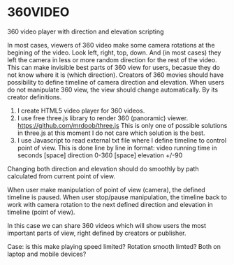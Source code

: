 # 360VIDEO
360 video player with direction and elevation scripting

In  most cases, viewers of 360 video make some camera rotations at the begining of the video. Look left, right, top, down.
And (in most cases) they left the camera in less or more random direction for the rest of the video.
This can make invisible best parts of 360 view for users, becasue they do not know where it is (which direction).
Creators of 360 movies should have possibility to define timeline of camera direction and elevation.
When users do not manipulate 360 view, the view should change automatically. By its creator definitions.

1. I create HTML5 video player for 360 videos.
2. I use free three.js library to render 360 (panoramic) viewer.  https://github.com/mrdoob/three.js 
This is only one of possible solutions in three.js at this moment I do not care which solution is the best.
3. I use Javascript to read external txt file where I define timeline to control point of view. 
This is done line by line in format: video running time in seconds [space] direction 0-360 [space] elevation +/-90

Changing both direction and elevation should do smoothly by path calculated from current point of view.

When user make manipulation of point of view (camera), the defined timeline is paused.
When user stop/pause manipulation, the timeline back to work with camera rotation to the next defined direction and elevation in timeline (point of view).

In this case we can share 360 videos which will show users the most important parts of view, right defined by creators or publisher.

Case: is this make playing speed limited? Rotation smooth limted? Both on laptop and mobile devices?
